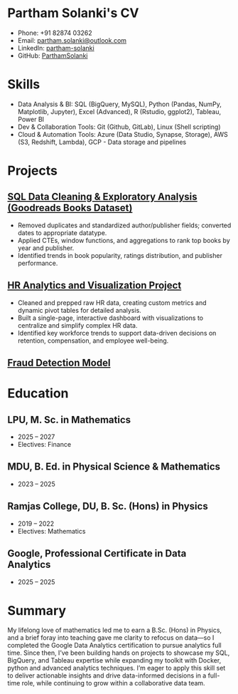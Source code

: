 # Partham Solanki's CV

- Phone: +91 82874 03262
- Email: [partham.solanki@outlook.com](mailto:partham.solanki@outlook.com)
- LinkedIn: [partham-solanki](https://linkedin.com/in/partham-solanki)
- GitHub: [ParthamSolanki](https://github.com/ParthamSolanki)


# Skills

- Data Analysis & BI: SQL (BigQuery, MySQL), Python (Pandas, NumPy, Matplotlib, Jupyter), Excel (Advanced), R (Rstudio, ggplot2), Tableau, Power BI
- Dev & Collaboration Tools: Git (Github, GitLab), Linux (Shell scripting)
- Cloud & Automation Tools: Azure (Data Studio, Synapse, Storage), AWS (S3, Redshift, Lambda), GCP - Data storage and pipelines
# Projects

## [SQL Data Cleaning & Exploratory Analysis (Goodreads Books Dataset)](https://github.com/ParthamSolanki/Data-Analyst-Portfolio-Projects/tree/main/SQL)

- Removed duplicates and standardized author/publisher fields; converted dates to appropriate datatype.
- Applied CTEs, window functions, and aggregations to rank top books by year and publisher.
- Identified trends in book popularity, ratings distribution, and publisher performance.

## [HR Analytics and Visualization Project](https://github.com/ParthamSolanki/Data-Analyst-Portfolio-Projects/tree/main/Excel)

- Cleaned and prepped raw HR data, creating custom metrics and dynamic pivot tables for detailed analysis.
- Built a single-page, interactive dashboard with visualizations to centralize and simplify complex HR data.
- Identified key workforce trends to support data-driven decisions on retention, compensation, and employee well-being.

## [Fraud Detection Model](https://github.com/ParthamSolanki/Data-Analyst-Portfolio-Projects/tree/main/Python/Fraud%20Detection%20Model)


# Education

## LPU, M. Sc. in Mathematics

- 2025 – 2027
- Electives: Finance

## MDU, B. Ed. in Physical Science & Mathematics

- 2023 – 2025

## Ramjas College, DU, B. Sc. (Hons) in Physics

- 2019 – 2022
- Electives: Mathematics

## Google, Professional Certificate in Data Analytics

- 2025 – 2025

# Summary

My lifelong love of mathematics led me to earn a B.Sc. (Hons) in Physics, and a brief foray into teaching gave me clarity to refocus on data—so I completed the Google Data Analytics certification to pursue analytics full time. Since then, I’ve been building hands on projects to showcase my SQL, BigQuery, and Tableau expertise while expanding my toolkit with Docker, python and advanced analytics techniques. I’m eager to apply this skill set to deliver actionable insights and drive data-informed decisions in a full-time role, while continuing to grow within a collaborative data team.

